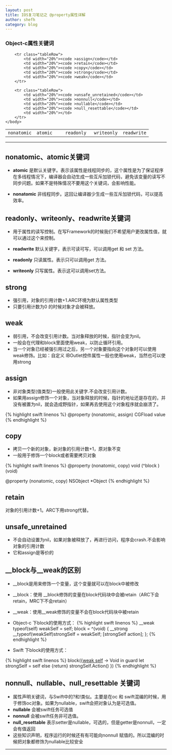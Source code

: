 ```yaml
---
layout: post
title: IOS复习笔记之 @property属性详解
author: shefh
category: blog
---
```


### Object-c属性关键词
<table width="100%">
    <body >       
        <tr class="tableRow">
            <td width="20%"><code >nonatomic</code></td>
            <td width="20%"><code >atomic</code></td>
            <td width="20%"><code >readonly</code></td>
            <td width="20%"><code >writeonly</code></td>
            <td width="20%"><code >readwrite</code></td>
        </tr>

        <tr class="tableRow">
            <td width="20%"><code >assign</code></td>
            <td width="20%"><code >retain</code></td>
            <td width="20%"><code >copy</code></td>
            <td width="20%"><code >strong</code></td>
            <td width="20%"><code >weak</code></td>
        </tr>

        <tr class="tableRow">
            <td width="20%"><code >unsafe_unretained</code></td>
            <td width="20%"><code >nonnull</code></td>
            <td width="20%"><code >nullable</code></td>
            <td width="20%"><code >null_resettable</code></td>
            <td width="20%"></td>
        </tr>        
    </body>
</table>

---

## nonatomic、atomic关键词

 * **atomic** 是默认关键字。表示该属性是线程同步的，这个属性是为了保证程序在多线程情况下，编译器会自动生成一些互斥加锁代码，避免该变量的读写不同步问题。如果不是特殊情况不要用这个关键词，会影响性能。

 * **nonatomic** 非线程同步。这回让编译器少生成一些互斥加锁代码，可以提高效率。

## readonly、writeonly、readwrite关键词
 
 * 用于属性的读写控制。在写Framework的时候我们不希望用户更改属性值，就可以通过这个来控制。

 * **readwrite** 默认关键字，表示可读可写，可以调用get 和 set 方法。

 * **readonly**  只读属性。表示只可以调用get 方法。

 * **writeonly** 只写属性。表示这可以调用set方法。



## strong
 * 强引用，对象的引用计数+1.ARC环境为默认属性类型
 * 只要引用计数为0 的时候对象才会被释放。

## weak
 * 弱引用，不会改变引用计数。当对象释放的时候，指针会变为nil。
 * 一般会在代理和block里面使用weak，以防止循环引用。
 * 当一个对象已经被强引用过之后，另一个对象要指向这个对象时可以使用weak修饰。比如：自定义 IBOutlet控件属性一般也使用weak，当然也可以使用strong

## assign
 * 非对象类型(值类型)一般使用此关键字.不会改变引用计数。
 * 如果用assign修饰一个对象，当对象释放的时候，指针的地址还是存在的，并没有被置为nil，就会造成野指针，如果再去使用这个对象程序就会崩溃了。

{% highlight swift linenos %} 
  @property (nonatomic, assign) CGFload value
{% endhighlight %}

## copy
 * 拷贝一个新的对象，新对象的引用计数+1，原对象不变
 * 一般用于修饰一个block或者需要拷贝对象

{% highlight swift linenos %}
  @property (nonatomic, copy) void (^block ) (void)

  @property (nonatomic, copy) NSObject *Object
{% endhighlight %}

## retain
 对象的引用计数+1。ARC下用strong代替。

## unsafe_unretained
 * 不会自动设置为nil，如果对象被释放了，再进行访问，程序会crash.不会影响对象的引用计数
 * 它和assign是等价的


## __block与__weak的区别

 * __block是用来修饰一个变量，这个变量就可以在block中被修改

 * __block：使用 __block修饰的变量在block代码块中会被retain（ARC下会retain，MRC下不会retain）

 * __weak：使用__weak修饰的变量不会在block代码块中被retain

 * Object-c 下block的使用方式：
{% highlight swift linenos %}
__weak typeof(self) weakSelf = self;
block = ^(void) {
    __strong __typeof(weakSelf)strongSelf = weakSelf;
    [strongSelf action];
};
{% endhighlight %}

 * Swift 下block的使用方式：

{% highlight swift linenos %}
 block({[weak self]() -> Void in
     guard let strongSelf = self else {return}
      strongSelf.Action()
  })
{% endhighlight %}

## nonnull、nullable、null_resettable 关键词
  * 属性声明关键词，与Swift中的?和!类似。主要是在oc 和 swift混编的时候，用于修饰oc对象。如果为nullable，swift会把对象认为是可选值。 
 * **nullable** 会被swift任务可选值
 * **nonnull** 会被swift任务非可选值。
 * **null_resettable** 表示setter是nullable，可选的，但是getter是nonnull，一定会有值返回
 * 这些知识声明，程序运行的时候还有有可能向nonnull 赋值的。所以混编的时候把对象都修饰为nullable比较安全

---


